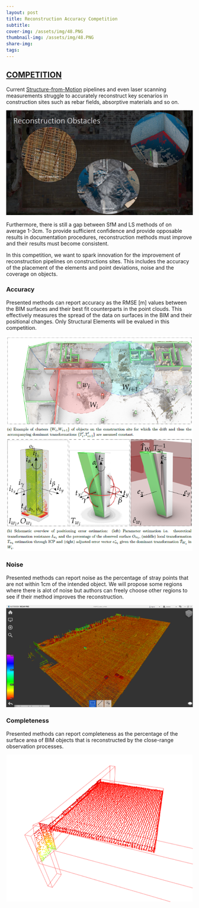 ```yaml
---
layout: post
title: Reconstruction Accuracy Competition
subtitle: 
cover-img: /assets/img/48.PNG
thumbnail-img: /assets/img/48.PNG
share-img: 
tags:
---
```


## [COMPETITION](https://paperswithcode.com/datasets)

Current [Structure-from-Motion](https://en.wikipedia.org/wiki/Structure_from_motion) pipelines and even laser scanning measurements struggle to accurately reconstruct key scenarios in construction sites such as rebar fields, absorptive materials and so on.

![37.PNG](../assets/img/49.PNG)

Furthermore, there is still a gap between SfM and LS methods of on average 1-3cm. To provide sufficient confidence and provide opposable results in documentation procedures, reconstruction methods must improve and their results must become consistent.

In this competition, we want to spark innovation for the improvement of reconstruction pipelines on constructions sites. This includes the accuracy of the placement of the elements and point deviations, noise and the coverage on objects.


### Accuracy

Presented methods can report accuracy as the RMSE [m] values between the BIM surfaces and their best fit counterparts in the point clouds. This effectively measures the spread of the data on surfaces in the BIM and their positional changes.  Only Structural Elements will be evalued in this competition.

![37.PNG](../assets/img/abstract.PNG)

### Noise

Presented methods can report noise as the percentage of stray points that are not within 1cm of the intended object. We will propose some regions where there is alot of noise but authors can freely choose other regions to see if their method improves the reconstruction.

![37.PNG](../assets/img/4.PNG)

### Completeness

Presented methods can report completeness as the percentage of the surface area of BIM objects that is reconstructed by the close-range observation processes.

![37.PNG](../assets/img/invisible_points.PNG)



